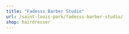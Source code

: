 ```yaml
---
title: "Fadesss Barber Studio"
url: /saint-louis-park/fadesss-barber-studio/
shop: hairdresser
---
```

